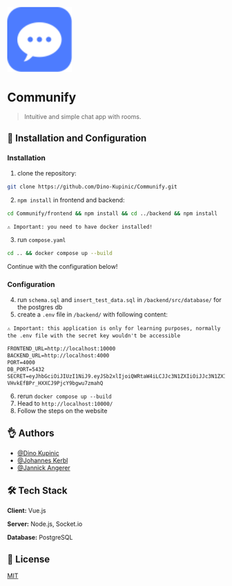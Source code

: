 <img src="frontend/src/assets/img/CommunifyLogo.svg" alt="Image"  height="150" />

# Communify

> Intuitive and simple chat app with rooms.

## 🥳 Installation and Configuration

### Installation
1. clone the repository:
```bash
git clone https://github.com/Dino-Kupinic/Communify.git
```
2. `npm install` in frontend and backend:
```bash
cd Communify/frontend && npm install && cd ../backend && npm install
```
`⚠️ Important: you need to have docker installed!`

3. run `compose.yaml`
```bash
cd .. && docker compose up --build
```
Continue with the configuration below!

### Configuration
4. run `schema.sql` and `insert_test_data.sql` in `/backend/src/database/` for the postgres db
5. create a `.env` file in `/backend/` with following content:
   
`⚠️ Important: this application is only for learning purposes, normally the .env file with the secret key wouldn't be accessible`
```env
FRONTEND_URL=http://localhost:10000
BACKEND_URL=http://localhost:4000
PORT=4000
DB_PORT=5432
SECRET=eyJhbGciOiJIUzI1NiJ9.eyJSb2xlIjoiQWRtaW4iLCJJc3N1ZXIiOiJJc3N1ZXIiLCJVc2VybmFtZSI6IkphdmFJblVzZSIsImV4cCI6MTY5NzIyMzY4NiwiaWF0IjoxNjk3MjIzNjg2fQ.MRdk7L642ry-VHvkEfBPr_HXXCJ9PjcY9bgwu7zmahQ
```
6. rerun `docker compose up --build`
7. Head to `http://localhost:10000/`
8. Follow the steps on the website
   
## 👌 Authors

- [@Dino Kupinic](https://www.github.com/Dino-Kupinic)
- [@Johannes Kerbl](https://www.github.com/JKerbl)
- [@Jannick Angerer](https://www.github.com/Neuery17Alt)

## 🛠️ Tech Stack

**Client:** Vue.js

**Server:** Node.js, Socket.io

**Database:** PostgreSQL 

## 🍿 License

[MIT](https://choosealicense.com/licenses/mit/)


